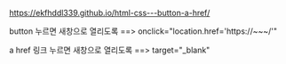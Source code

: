 https://ekfhddl339.github.io/html-css---button-a-href/

button 누르면 새창으로 열리도록
==> onclick="location.href='https://~~~/'"

a href 링크 누르면 새창으로 열리도록
==> target="_blank"
